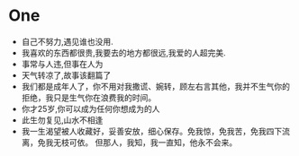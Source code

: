 # One
* 自己不努力,遇见谁也没用.
* 我喜欢的东西都很贵,我要去的地方都很远,我爱的人超完美.
* 事常与人违,但事在人为
* 天气转凉了,故事该翻篇了
* 我们都是成年人了，你不用对我撒谎、婉转，顾左右言其他，我并不生气你的拒绝，我只是生气你在浪费我的时间。
* 你才25岁,你可以成为任何你想成为的人
* 此生勿复见,山水不相逢
* 我一生渴望被人收藏好，妥善安放，细心保存。免我惊，免我苦，免我四下流离，免我无枝可依。
但那人，我知，我一直知，他永不会来。
